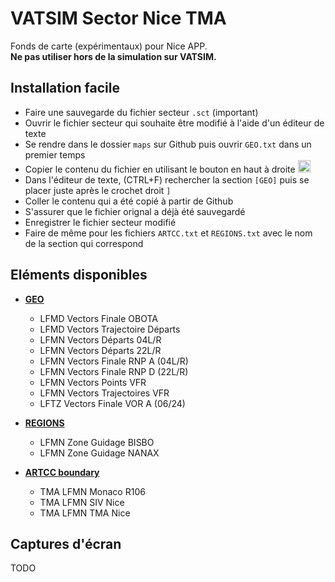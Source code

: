 # VATSIM Sector Nice TMA

Fonds de carte (expérimentaux) pour Nice APP. <br>
__Ne pas utiliser hors de la simulation sur VATSIM.__

## Installation facile

+ Faire une sauvegarde du fichier secteur `.sct` (important)
+ Ouvrir le fichier secteur qui souhaite être modifié à l'aide d'un éditeur de texte
+ Se rendre dans le dossier `maps` sur Github puis ouvrir `GEO.txt` dans un premier temps
+ Copier le contenu du fichier en utilisant le bouton en haut à droite <img width="20" alt="image" src="https://user-images.githubusercontent.com/85018190/184549238-3668333f-da8c-4e2e-a3ea-853e3d884bcb.png">
+ Dans l'éditeur de texte, (CTRL+F) rechercher la section `[GEO]` puis se placer juste après le crochet droit `]`
+ Coller le contenu qui a été copié à partir de Github
+ S'assurer que le fichier orignal a déjà été sauvegardé
+ Enregistrer le fichier secteur modifié
+ Faire de même pour les fichiers `ARTCC.txt` et `REGIONS.txt` avec le nom de la section qui correspond

## Eléments disponibles

+ <ins>**GEO**</ins>
	+ LFMD Vectors Finale OBOTA
	+ LFMD Vectors Trajectoire Départs
	+ LFMN Vectors Départs 04L/R
	+ LFMN Vectors Départs 22L/R
	+ LFMN Vectors Finale RNP A (04L/R)
	+ LFMN Vectors Finale RNP D (22L/R)
	+ LFMN Vectors Points VFR
	+ LFMN Vectors Trajectoires VFR
	+ LFTZ Vectors Finale VOR A (06/24)<br>

+ <ins>**REGIONS**</ins>
	+ LFMN Zone Guidage BISBO
	+ LFMN Zone Guidage NANAX<br>

+ <ins>**ARTCC boundary**</ins>
	+ TMA LFMN Monaco R106
	+ TMA LFMN SIV Nice
	+ TMA LFMN TMA Nice<br>

## Captures d'écran

TODO
